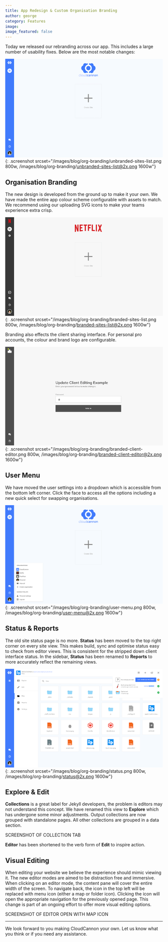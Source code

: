 ```yaml
---
title: App Redesign & Custom Organisation Branding
author: george
category: Features
image:
image_featured: false
---
```


Today we released our rebranding across our app. This includes a large number of usability fixes. Below are the most notable changes:

![Old Homepage](/images/blog/org-branding/unbranded-sites-list.png){: .screenshot srcset="/images/blog/org-branding/unbranded-sites-list.png 800w, /images/blog/org-branding/unbranded-sites-list@2x.png 1600w"}

## Organisation Branding

The new design is developed from the ground up to make it your own. We have made the entire app colour scheme configurable with assets to match. We recommend using our uploading SVG icons to make your teams experience extra crisp.

![Old Homepage](/images/blog/org-branding/branded-sites-list.png){: .screenshot srcset="/images/blog/org-branding/branded-sites-list.png 800w, /images/blog/org-branding/branded-sites-list@2x.png 1600w"}

Branding also effects the client sharing interface. For personal pro accounts, the colour and brand logo are configurable.

![Old Homepage](/images/blog/org-branding/branded-client-editor.png){: .screenshot srcset="/images/blog/org-branding/branded-client-editor.png 800w, /images/blog/org-branding/branded-client-editor@2x.png 1600w"}

## User Menu

We have moved the user settings into a dropdown which is accessible from the bottom left corner. Click the face to access all the options including a new quick select for swapping organisations.

![Old Homepage](/images/blog/org-branding/user-menu.png){: .screenshot srcset="/images/blog/org-branding/user-menu.png 800w, /images/blog/org-branding/user-menu@2x.png 1600w"}

## Status & Reports

The old site status page is no more. **Status** has been moved to the top right corner on every site view. This makes build, sync and optimise status easy to check from editor views. This is consistent for the stripped down client interface status. In the sidebar, **Status** has been renamed to **Reports** to more accurately reflect the remaining views.

![Old Homepage](/images/blog/org-branding/status.png){: .screenshot srcset="/images/blog/org-branding/status.png 800w, /images/blog/org-branding/status@2x.png 1600w"}

## Explore & Edit

**Collections** is a great label for Jekyll developers, the problem is editors may not understand this concept. We have renamed this view to **Explore** which has undergone some minor adjustments. Output collections are now grouped with standalone pages. All other collections are grouped in a data section.

SCREENSHOT OF COLLECTION TAB

**Editor** has been shortened to the verb form of **Edit** to inspire action.

## Visual Editing

When editing your website we believe the experience should mimic viewing it. The new editor modes are aimed to be distraction free and immersive. When clicking on an editor mode, the content pane will cover the entire width of the screen. To navigate back, the icon in the top left will be replaced with menu icon (either a map or folder icon). Clicking the icon will open the appropriate navigation for the previously opened page. This change is part of an ongoing effort to offer more visual editing options.

SCREENSHOT OF EDITOR OPEN WITH MAP ICON


---

We look forward to you making CloudCannon your own. Let us know what you think or if you need any assistance.
